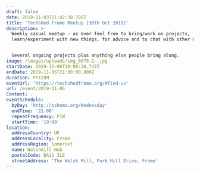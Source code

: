 ```yaml
---
draft: false
date: 2019-11-03T21:42:38.705Z
title: 'Techshed Frome Meetup [30th Oct 2019]'
description: >-
  Weekly casual meetup - as ever feel free to bring/work on projects,
  learn/experiment with new things, for advice and to chat with other members.


  Several ongoing projects plus anything else people bring along.
image: /images/uploads/img_8678-1-.jpg
startDate: 2019-11-06T19:00:38.747Z
endDate: 2019-11-06T21:00:00.000Z
duration: PT120M
eventUrl: 'https://techshedfrome.org/#find-us'
url: /event/2019-11-06
Content: .
eventSchedule:
  byDay: 'http://schema.org/Wednesday'
  endTime: '21:00'
  repeatFrequency: P1W
  startTime: '19:00'
location:
  addressCountry: UK
  addressLocality: Frome
  addressRegion: Somerset
  name: Welshmill Hub
  postalCode: BA11 2LE
  streetAddress: 'The Welsh Mill, Park Hill Drive, Frome'
---
```


